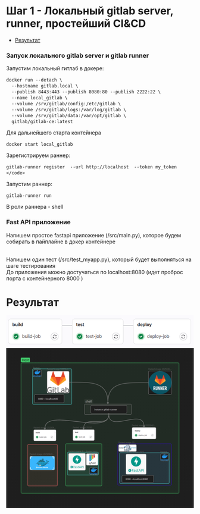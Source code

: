 # Шаг 1 - Локальный gitlab server, runner, простейший CI&CD

* [Результат](#результат)

<h3>Запуск локального gitlab server и gitlab runner</h3>

Запустим локальный гитлаб в докере:

```
docker run --detach \
  --hostname gitlab.local \
  --publish 8443:443 --publish 8080:80 --publish 2222:22 \
  --name local_gitlab \
  --volume /srv/gitlab/config:/etc/gitlab \
  --volume /srv/gitlab/logs:/var/log/gitlab \
  --volume /srv/gitlab/data:/var/opt/gitlab \
  gitlab/gitlab-ce:latest
```

Для дальнейшего старта контейнера

``````
docker start local_gitlab
``````

Зарегистрируем раннер:

```
gitlab-runner register  --url http://localhost  --token my_token </code>
```

Запустим раннер:

```
gitlab-runner run
```

В роли раннера - shell

<h3> Fast API приложение </h3>
Напишем простое fastapi приложение (/src/main.py), которое будем собирать в пайплайне в докер контейнере

<br> Напишем один тест (/src/test_myapp.py), который будет выполняться на шаге тестирования 
<br> До приложения можно достучаться по localhost:8080 (идет проброс порта с контейнерного 8000 )

# Результат

![stage1-1](../pics/step1/CICD.png)
![stage1-2](../pics/step1/Архитектура%20пет-проекта%201.png)